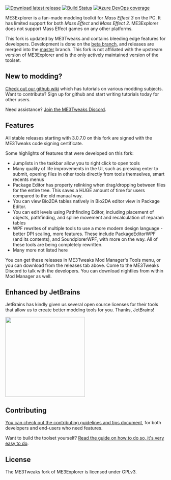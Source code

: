 [![Download latest release](https://raw.github.com/ME3Tweaks/ME3Explorer/Beta/ME3Explorer/Resources/toolset_splash.png)](https://github.com/ME3Tweaks/ME3Explorer/releases/latest)
[![Build Status](https://dev.azure.com/ME3Tweaks/ME3Explorer/_apis/build/status/ME3Tweaks.ME3Explorer?branchName=Beta)](https://dev.azure.com/ME3Tweaks/ME3Explorer/_build/latest?definitionId=2&branchName=Beta)
[![Azure DevOps coverage](https://img.shields.io/azure-devops/coverage/ME3Tweaks/ME3Explorer/2)](https://dev.azure.com/ME3Tweaks/ME3Explorer/_build?definitionId=2)

ME3Explorer is a fan-made modding toolkit for _Mass Effect 3_ on the PC. It has limited support for both _Mass Effect_ and _Mass Effect 2_. ME3Explorer does not support Mass Effect games on any other platforms.

This fork is updated by ME3Tweaks and contains bleeding edge features for developers. Development is done on the [beta branch](https://github.com/Mgamerz/ME3Explorer/tree/Beta), and releases are merged into the [master](https://github.com/Mgamerz/ME3Explorer/tree/master) branch. This fork is not affiliated with the upstream version of ME3Explorer and is the only actively maintained version of the toolset.

## New to modding?
[Check out our github wiki](https://github.com/ME3Tweaks/ME3Explorer/wiki) which has tutorials on various modding subjects. Want to contribute? Sign up for github and start writing tutorials today for other users.

Need assistance? [Join the ME3Tweaks Discord](https://discord.gg/s8HA6dc).

## Features
All stable releases starting with 3.0.7.0 on this fork are signed with the ME3Tweaks code signing certificate.

Some highlights of features that were developed on this fork:
 - Jumplists in the taskbar allow you to right click to open tools
 - Many quality of life improvements in the UI, such as pressing enter to submit, opening files in other tools directly from tools themselves, smart recents menus
 - Package Editor has property relinking when drag/dropping between files for the entire tree. This saves a HUGE amount of time for users compared to the old manual way.
 - You can view Bio2DA tables natively in Bio2DA editor view in Package Editor.
 - You can edit levels using Pathfinding Editor, including placement of objects, pathfinding, and spline movement and recalculation of reparam tables
 - WPF rewrites of multiple tools to use a more modern design language - better DPI scaling, more features. These include PackageEditorWPF (and its contents), and SoundplorerWPF, with more on the way. All of these tools are being completely rewritten.
 - Many more not listed here
  
You can get these releases in ME3Tweaks Mod Manager's Tools menu, or you can download from the releases tab above. Come to the ME3Tweaks Discord to talk with the developers. You can download nightlies from within Mod Manager as well.

## Enhanced by JetBrains
JetBrains has kindly given us several open source licenses for their tools that allow us to create better modding tools for you. Thanks, JetBrains!

[<img src="https://raw.githubusercontent.com/ME3Tweaks/ME3Explorer/resources/jetbrains-variant-4.png" height="250"/>](https://jetbrains.com)

## Contributing
[You can check out the contributing guidelines and tips document](https://github.com/Mgamerz/ME3Explorer/blob/Beta/CONTRIBUTING.md), for both developers and end-users who need features.

Want to build the toolset yourself? [Read the guide on how to do so, it's very easy to do](https://github.com/ME3Tweaks/ME3Explorer/wiki/How-to-build-the-toolset-from-source).

## License
The ME3Tweaks fork of ME3Explorer is licensed under GPLv3.

